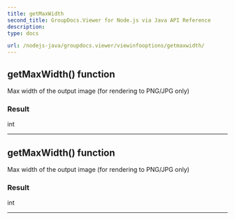 ```yaml
---
title: getMaxWidth
second_title: GroupDocs.Viewer for Node.js via Java API Reference
description: 
type: docs

url: /nodejs-java/groupdocs.viewer/viewinfooptions/getmaxwidth/
---
```


## getMaxWidth()  function
Max width of the output image (for rendering to PNG/JPG only)

### Result
int


---


## getMaxWidth()  function
Max width of the output image (for rendering to PNG/JPG only)

### Result
int


---


